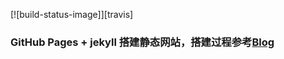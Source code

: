 [![build-status-image]][travis]

### GitHub Pages + jekyll 搭建静态网站，搭建过程参考[Blog](http://qiubaiying.top/2017/02/06/%E5%BF%AB%E9%80%9F%E6%90%AD%E5%BB%BA%E4%B8%AA%E4%BA%BA%E5%8D%9A%E5%AE%A2/?nsukey=Jemkn%2BVl2k3SnB2UxyEihJI1WEih%2BYwJlE85X1yMwblOQIFfjviYeU9%2FYCsfUv0jxzn20Ap6rE%2FtTa1ROeg0kyZXZykwLpJ1ikfORiGeM9PZKROuRcAy5vs6%2BBgzZnGfkkzHVxq58SKuJCiPUX3%2Bj6fjhlkWUgUhEO5tfdU29yr2eFLCU1VHsHd3DZ1SJ%2Fh2kTkJLmKsTvQTDP8a6EL93Q%3D%3D#Rename)

